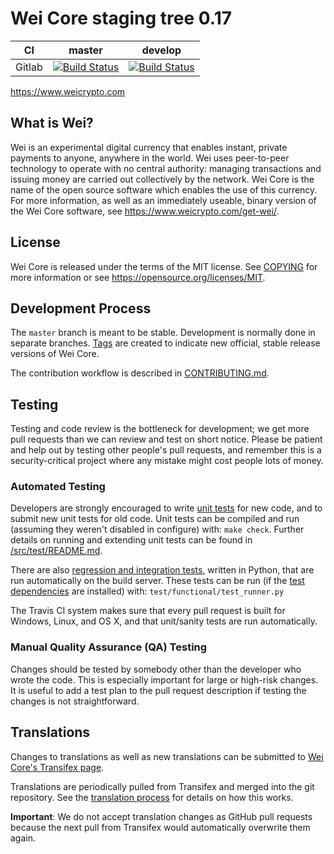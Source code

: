 Wei Core staging tree 0.17
===========================

|CI|master|develop|
|-|-|-|
|Gitlab|[![Build Status](https://gitlab.com/weicrypto/wei/badges/master/pipeline.svg)](https://gitlab.com/weicrypto/wei/-/tree/master)|[![Build Status](https://gitlab.com/weicrypto/wei/badges/develop/pipeline.svg)](https://gitlab.com/weicrypto/wei/-/tree/develop)|

https://www.weicrypto.com


What is Wei?
-------------

Wei is an experimental digital currency that enables instant, private
payments to anyone, anywhere in the world. Wei uses peer-to-peer technology
to operate with no central authority: managing transactions and issuing money
are carried out collectively by the network. Wei Core is the name of the open
source software which enables the use of this currency.
For more information, as well as an immediately useable, binary version of
the Wei Core software, see https://www.weicrypto.com/get-wei/.


License
-------

Wei Core is released under the terms of the MIT license. See [COPYING](COPYING) for more
information or see https://opensource.org/licenses/MIT.

Development Process
-------------------

The `master` branch is meant to be stable. Development is normally done in separate branches.
[Tags](https://github.com/weicrypto/wei/tags) are created to indicate new official,
stable release versions of Wei Core.

The contribution workflow is described in [CONTRIBUTING.md](CONTRIBUTING.md).

Testing
-------

Testing and code review is the bottleneck for development; we get more pull
requests than we can review and test on short notice. Please be patient and help out by testing
other people's pull requests, and remember this is a security-critical project where any mistake might cost people
lots of money.

### Automated Testing

Developers are strongly encouraged to write [unit tests](src/test/README.md) for new code, and to
submit new unit tests for old code. Unit tests can be compiled and run
(assuming they weren't disabled in configure) with: `make check`. Further details on running
and extending unit tests can be found in [/src/test/README.md](/src/test/README.md).

There are also [regression and integration tests](/test), written
in Python, that are run automatically on the build server.
These tests can be run (if the [test dependencies](/test) are installed) with: `test/functional/test_runner.py`

The Travis CI system makes sure that every pull request is built for Windows, Linux, and OS X, and that unit/sanity tests are run automatically.

### Manual Quality Assurance (QA) Testing

Changes should be tested by somebody other than the developer who wrote the
code. This is especially important for large or high-risk changes. It is useful
to add a test plan to the pull request description if testing the changes is
not straightforward.

Translations
------------

Changes to translations as well as new translations can be submitted to
[Wei Core's Transifex page](https://www.transifex.com/projects/p/wei/).

Translations are periodically pulled from Transifex and merged into the git repository. See the
[translation process](doc/translation_process.md) for details on how this works.

**Important**: We do not accept translation changes as GitHub pull requests because the next
pull from Transifex would automatically overwrite them again.

